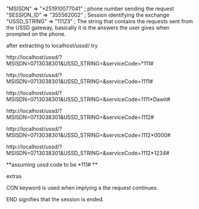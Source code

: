 ﻿"MSISDN" => "+251910077041" ; phone number sending the request
"SESSION_ID" => "355562002" ; Session identifying the exchange
"USSD_STRING" => "111*2*3" ; The string that contains the requests sent from the USSD gateway, basically it is the answers the user gives when prompted on the phone.

after extracting to localhost/ussd/
try

http://localhost/ussd/?MSISDN=0713038301&USSD_STRING=&serviceCode=*111#

http://localhost/ussd/?MSISDN=0713038301&USSD_STRING=&serviceCode=*111*1#

http://localhost/ussd/?MSISDN=0713038301&USSD_STRING=&serviceCode=*111*1*Dawit#

http://localhost/ussd/?MSISDN=0713038301&USSD_STRING=&serviceCode=*111*2#

http://localhost/ussd/?MSISDN=0713038301&USSD_STRING=&serviceCode=*111*2*0000#

http://localhost/ussd/?MSISDN=0713038301&USSD_STRING=&serviceCode=*111*2*1234#

**assuming ussd code to be *111#  **

extras

CON keyword is used when implying a the request continues.

END signifies that the session is ended.
